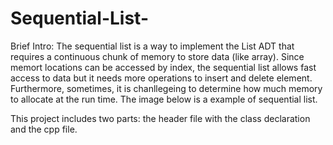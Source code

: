 # Sequential-List-
Brief Intro: 
The sequential list is a way to implement the List ADT that requires a continuous chunk of memory to store data (like array). Since memort locations can be accessed by index, the sequential list allows fast access to data but it needs more operations to insert and delete element. Furthermore, sometimes, it is chanllegeing to determine how much memory to allocate at the run time. The image below is a example of sequential list.

This project includes two parts: the header file with the class declaration and the cpp file. 

